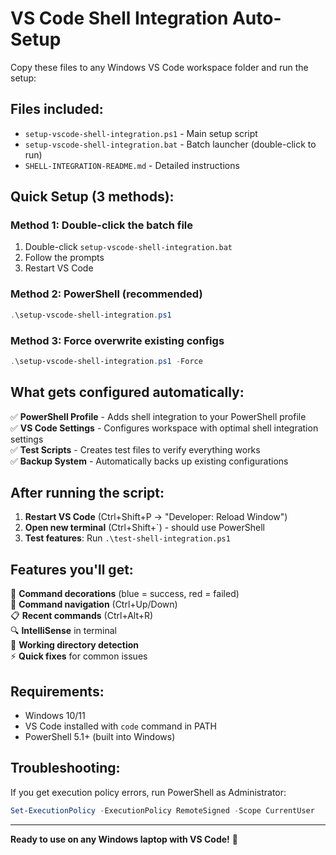 # VS Code Shell Integration Auto-Setup

Copy these files to any Windows VS Code workspace folder and run the setup:

## Files included:
- `setup-vscode-shell-integration.ps1` - Main setup script
- `setup-vscode-shell-integration.bat` - Batch launcher (double-click to run)
- `SHELL-INTEGRATION-README.md` - Detailed instructions

## Quick Setup (3 methods):

### Method 1: Double-click the batch file
1. Double-click `setup-vscode-shell-integration.bat`
2. Follow the prompts
3. Restart VS Code

### Method 2: PowerShell (recommended)
```powershell
.\setup-vscode-shell-integration.ps1
```

### Method 3: Force overwrite existing configs
```powershell
.\setup-vscode-shell-integration.ps1 -Force
```

## What gets configured automatically:

✅ **PowerShell Profile** - Adds shell integration to your PowerShell profile  
✅ **VS Code Settings** - Configures workspace with optimal shell integration settings  
✅ **Test Scripts** - Creates test files to verify everything works  
✅ **Backup System** - Automatically backs up existing configurations  

## After running the script:

1. **Restart VS Code** (Ctrl+Shift+P → "Developer: Reload Window")
2. **Open new terminal** (Ctrl+Shift+`) - should use PowerShell
3. **Test features**: Run `.\test-shell-integration.ps1`

## Features you'll get:

🔵 **Command decorations** (blue = success, red = failed)  
📍 **Command navigation** (Ctrl+Up/Down)  
📋 **Recent commands** (Ctrl+Alt+R)  
🔍 **IntelliSense** in terminal  
📁 **Working directory detection**  
⚡ **Quick fixes** for common issues  

## Requirements:
- Windows 10/11
- VS Code installed with `code` command in PATH
- PowerShell 5.1+ (built into Windows)

## Troubleshooting:
If you get execution policy errors, run PowerShell as Administrator:
```powershell
Set-ExecutionPolicy -ExecutionPolicy RemoteSigned -Scope CurrentUser
```

---
**Ready to use on any Windows laptop with VS Code!** 🚀

